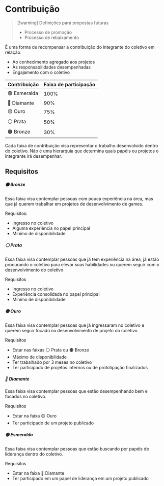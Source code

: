 # Contribuição

> [!warning] Definições para propostas futuras
> - Processo de promoção
> - Processo de rebaixamento

É uma forma de recompensar a contribuição do integrante do coletivo em relação:
- Ao conhecimento agregado aos projetos
- Às responsabilidades desempenhadas
- Engajamento com o coletivo

|Contribuição|Faixa de participação|
|---|---|
|🟢 Esmeralda|100%|
|🔵 Diamante|90%|
|🟡 Ouro|75%|
|⚪ Prata|50%|
|🟤 Bronze|30%|

Cada faixa de contribuição visa representar o trabalho desenvolvido dentro do coletivo. Não é uma hierarquia que determina quais papéis ou projetos o integrante irá desempenhar.

## Requisitos

##### 🟤 Bronze
Essa faixa visa contemplar pessoas com pouca experiência na área, mas que já querem trabalhar em projetos de desenvolvimento de games.

Requisitos:
- Ingresso no coletivo
- Alguma experiência no papel principal
- Mínimo de disponibilidade

##### ⚪ Prata
Essa faixa visa contemplar pessoas que já tem experiência na área, já estão procurando o coletivo para elevar suas habilidades ou querem seguir com o desenvolvimento do coletivo

Requisitos
- Ingresso no coletivo
- Experiência consolidada no papel principal
- Mínimo de disponibilidade

##### 🟡 Ouro
Essa faixa visa contemplar pessoas que já ingressaram no coletivo e querem seguir focado no desenvolvimento de projeto do coletivo.

Requisitos
- Estar nas faixas ⚪ Prata ou 🟤 Bronze
- Máximo de disponibilidade
- Ter trabalhado por 3 meses no coletivo
- Ter participado de projetos internos ou de prototipação finalizados

##### 🔵 Diamante
Essa faixa visa contemplar pessoas que estão desempenhando bem e focados no coletivo.

Requisitos
- Estar na faixa 🟡 Ouro
- Ter participado de um projeto publicado

##### 🟢 Esmeralda
Essa faixa visa contemplar pessoas que estão buscando por papéis de liderança dentro do coletivo.

Requisitos
- Estar na faixa 🔵 Diamante
- Ter participado em um papel de liderança em um projeto publicado

